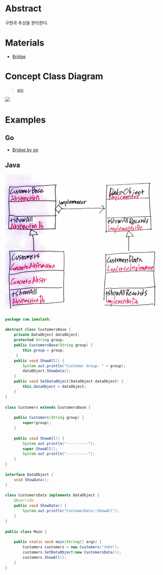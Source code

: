 # Abstract

구현과 추상을 분리한다.

# Materials

* [Bridge](https://www.dofactory.com/net/bridge-design-pattern)

# Concept Class Diagram

> [src](bridge.puml)

![](bridge.png)

# Examples

## Go

* [Bridge by go](/golang/designpattern/bridge.md)

## Java

![](bridge_by_java.png)

```java
package com.iamslash;

abstract class CustomersBase {
    private DataObject dataObject;
    protected String group;
    public CustomersBase(String group) {
     	this.group = group;
     }
    public void ShowAll() {
        System.out.println("Customer Group: " + group);
        dataObject.ShowData();
    }
    public void SetDataObject(DataObject dataObject) {
        this.dataObject = dataObject;
    }
}

class Customers extends CustomersBase {

    public Customers(String group) {
        super(group);
    }

    public void ShowAll() {
        System.out.println("----------");
        super.ShowAll();
        System.out.println("----------");
    }
}

interface DataObject {
    void ShowData();
}

class CustomersData implements DataObject {
    @Override
    public void ShowData() {
        System.out.println("CustomerData::ShowAll");
    }
}

public class Main {

    public static void main(String[] args) {
        Customers customers = new Customers("John");
        customers.SetDataObject(new CustomersData());
        customers.ShowAll();
    }
}
```
